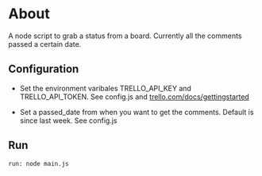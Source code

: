 # About

A node script to grab a status from a board. Currently all the comments passed a certain date.

## Configuration
* Set the environment varibales TRELLO_API_KEY and TRELLO_API_TOKEN.
See config.js and [trello.com/docs/gettingstarted](https://trello.com/docs/gettingstarted/index.html)

* Set a passed_date from when you want to get the comments. Default is since last week. See config.js

## Run

    run: node main.js